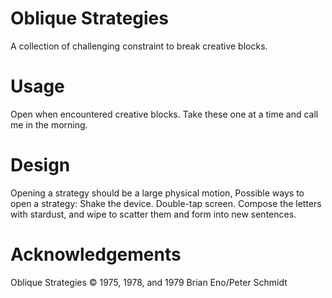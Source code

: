 # Oblique Strategies

A collection of challenging constraint to break creative blocks.

# Usage

Open when encountered creative blocks. Take these one at a time and call me in the morning.

# Design

Opening a strategy should be a large physical motion, 
Possible ways to open a strategy: Shake the device. Double-tap screen. Compose the letters with stardust, and wipe to scatter them and form into new sentences.

# Acknowledgements

Oblique Strategies © 1975, 1978, and 1979 Brian Eno/Peter Schmidt
